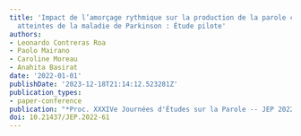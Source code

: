 ```yaml
---
title: 'Impact de l’amorçage rythmique sur la production de la parole chez des personnes
  atteintes de la maladie de Parkinson : Étude pilote'
authors:
- Leonardo Contreras Roa
- Paolo Mairano
- Caroline Moreau
- Anahita Basirat
date: '2022-01-01'
publishDate: '2023-12-18T21:14:12.523281Z'
publication_types:
- paper-conference
publication: "*Proc. XXXIVe Journées d'Études sur la Parole -- JEP 2022*"
doi: 10.21437/JEP.2022-61
---
```

